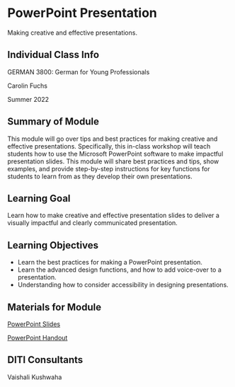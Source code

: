 <h1>PowerPoint Presentation</h1>

Making creative and effective presentations.

<h2>Individual Class Info</h2>

GERMAN 3800: German for Young Professionals

Carolin Fuchs

Summer 2022

<h2>Summary of Module</h2>

This module will go over tips and best practices for making creative and effective presentations. Specifically, this in-class workshop will teach students how to use the Microsoft PowerPoint software to make impactful presentation slides. This module will share best practices and tips, show examples, and provide step-by-step instructions for key functions for students to learn from as they develop their own presentations.

<h2>Learning Goal</h2>

Learn how to make creative and effective presentation slides to deliver a visually impactful and clearly communicated presentation.

<h2>Learning Objectives</h2>

* Learn the best practices for making a PowerPoint presentation.
* Learn the advanced design functions, and how to add voice-over to a presentation.
* Understanding how to consider accessibility in designing presentations.

<h2>Materials for Module</h2>

[PowerPoint Slides](https://github.com/NULabNortheastern/digitalassignmentshowcase/blob/master/digital-communication_presentation/su22-fuchs-grmn3800-powerpoint/Powerpoint-Slides.pdf)

[PowerPoint Handout](https://github.com/NULabNortheastern/digitalassignmentshowcase/blob/master/digital-communication_presentation/su22-fuchs-grmn3800-powerpoint/Powerpoint-Slides.pdf)

<h2>DITI Consultants</h2>

Vaishali Kushwaha